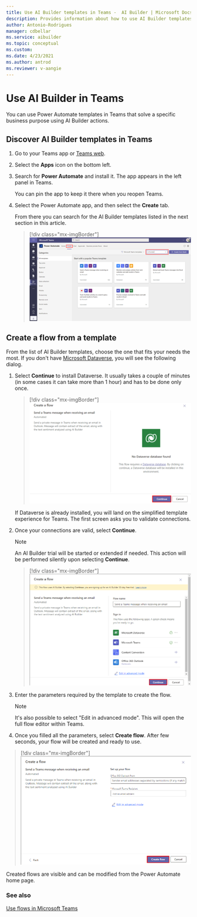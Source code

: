 ```yaml
---
title: Use AI Builder templates in Teams -  AI Builder | Microsoft Docs
description: Provides information about how to use AI Builder templates in Teams
author: Antonio-Rodrigues
manager: cdbellar
ms.service: aibuilder
ms.topic: conceptual
ms.custom: 
ms.date: 4/23/2021
ms.author: antrod
ms.reviewer: v-aangie
---
```


# Use AI Builder in Teams


You can use Power Automate templates in Teams that solve a specific business purpose using AI Builder actions.

## Discover AI Builder templates in Teams

1. Go to your Teams app or [Teams web](https://teams.microsoft.com).

1. Select the **Apps** icon on the bottom left.

1. Search for **Power Automate** and install it. The app appears in the left panel in Teams.

   You can pin the app to keep it there when you reopen Teams.

1. Select the Power Automate app, and then select the **Create** tab.

   From there you can search for the AI Builder templates listed in the next section in this article.

   > [!div class="mx-imgBorder"]
   > ![Templates list](media/templates-list.png "Templates list")

## Create a flow from a template

From the list of AI Builder templates, choose the one that fits your needs the most. If you don't have [Microsoft Dataverse](https://docs.microsoft.com/powerapps/maker/data-platform/data-platform-intro), you will see the following dialog.

1. Select **Continue** to install Dataverse. It usually takes a couple of minutes (in some cases it can take more than 1 hour) and has to be done only once.

    > [!div class="mx-imgBorder"]
    > ![No Dataverse list](media/no-dataverse.png "No Dataverse action")

   If Dataverse is already installed, you will land on the simplified template experience for Teams. The first screen asks you to validate connections.

1. Once your connections are valid, select **Continue**.

   > [!NOTE]
   >An AI Builder trial will be started or extended if needed. This action will be performed silently upon selecting **Continue**.

 
   > [!div class="mx-imgBorder"]
   > ![Start trial](media/start-trial.png "Start trial")




1. Enter the parameters required by the template to create the flow.

   >[!NOTE]
   >It's also possible to select "Edit in advanced mode". This will open the full flow editor within Teams. 

1. Once you filled all the parameters, select **Create flow**. After few seconds, your flow will be created and ready to use.


 > [!div class="mx-imgBorder"]
 > ![Create flow](media/create-flow.png "Create flow")

Created flows are visible and can be modified from the Power Automate home page.

### See also

[Use flows in Microsoft Teams](https://docs.microsoft.com/power-automate/teams/overview)

